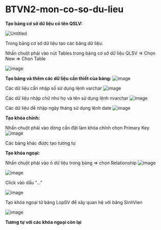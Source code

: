 # BTVN2-mon-co-so-du-lieu

**Tạo bảng cơ sở dữ liệu có tên QSLV:**

![Untitled](https://github.com/user-attachments/assets/e9a47753-fcb5-4999-a3cc-8662649d4eb6)

Trong bảng cơ sở dữ liệu tạo các bảng dữ liệu:

  Nhấn chuột phải vào nút Tables trong bảng cơ sở dữ liệu QLSV
=> Chọn New => Chọn Table

![image](https://github.com/user-attachments/assets/e00ab939-e677-4667-b271-243b21881618)

**Tạo bảng và thêm các dữ liệu cần thiết của bảng:**
![image](https://github.com/user-attachments/assets/41e8da96-a57d-456f-9431-33d5abcf3a15)

Các dữ liệu cần nhập số sử dụng lệnh varchar
![image](https://github.com/user-attachments/assets/80596f13-85ae-47fa-aace-ce05a2cc41d1)

Các dữ liệu nhập chữ như họ và tên sử dụng lệnh nvarchar
![image](https://github.com/user-attachments/assets/31acdf17-cedc-4ab2-9765-4fb40e94c899)

Các dữ liệu để nhập ngày tháng sử dụng lệnh date
![image](https://github.com/user-attachments/assets/d0ffffcd-7aff-4976-9c30-2d12448a63c4)

**Tạo khóa chính:**

Nhấn chuột phải vào dòng cần đặt làm khóa chính chọn Primary Key
![image](https://github.com/user-attachments/assets/471c3199-1b93-4455-a76a-b3b9a8f6079a)

Các bảng khác được tạo tương tự

**Tạo khóa ngoại:**

Nhấn chuột phải vào ô dữ liệu trong bảng => chọn Relationship
![image](https://github.com/user-attachments/assets/0a256717-c932-41b5-9701-e52193362a02)

![image](https://github.com/user-attachments/assets/79730c65-f5a7-4791-a05c-9e542a9eb688)


Click vào dấu "..."

![image](https://github.com/user-attachments/assets/4c3cc65f-73e0-4316-b7df-4a91252fdbc1)

Tạo khóa ngoại từ bảng LopSV để xây quan hệ với bảng SinhVien

![image](https://github.com/user-attachments/assets/2f7ffc13-5b97-450c-8567-2b8914dee1b6)

**Tương tự với các khóa ngoại còn lại**
